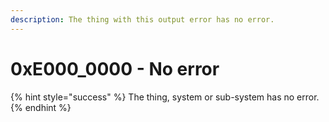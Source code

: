 ```yaml
---
description: The thing with this output error has no error.
---
```


# 0xE000\_0000 - No error

{% hint style="success" %}
The thing, system or sub-system has no error.
{% endhint %}

